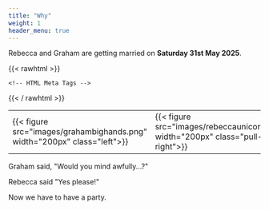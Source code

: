 ```yaml
---
title: "Why"
weight: 1
header_menu: true
---
```

Rebecca and Graham are getting married on __Saturday 31st May 2025__.

{{< rawhtml >}}
<style>
td, th {
   border: none!important;
}
</style>


	<!-- HTML Meta Tags -->
<!-- HTML Meta Tags -->
<title></title>
<meta name="description" content="Hard rock party">

<!-- Open Graph Meta Tags -->
<meta property="og:url" content="http://rebeccaandgraham.party">
<meta property="og:type" content="website">
<meta property="og:title" content="Rebs&Graham">
<meta property="og:description" content="Hard rock party">
<meta property="og:image" content="https://rebeccaandgraham.party/images/proposal.jpg">
<meta property="og:image:width" content="1674">
<meta property="og:image:height" content="939">
<meta property="og:logo" content="https://rebeccaandgraham.party/images/gnr.png">

<!-- Twitter Meta Tags -->
<meta name="twitter:card" content="summary_large_image">
<meta property="twitter:domain" content="rebeccaandgraham.party">
<meta property="twitter:url" content="http://rebeccaandgraham.party">
<meta name="twitter:image" content="https://rebeccaandgraham.party/images/proposal.jpg">
<meta name="twitter:title" content="Party invite">
<meta name="twitter:description" content="Wedding">
<meta name="twitter:image" content="https://rebeccaandgraham.party/images/proposal.jpg">

<!-- Meta Tags Generated via https://opengraph.dev -->

{{< / rawhtml >}}

| | |
| -------- | ------- |
| {{< figure src="images/grahambighands.png" width="200px" class="left">}} | {{< figure src="images/rebeccaunicorn.png" width="200px" class="pull-right">}}   |

Graham said, "Would you mind awfully...?"

Rebecca said "Yes please!"

Now we have to have a party.

